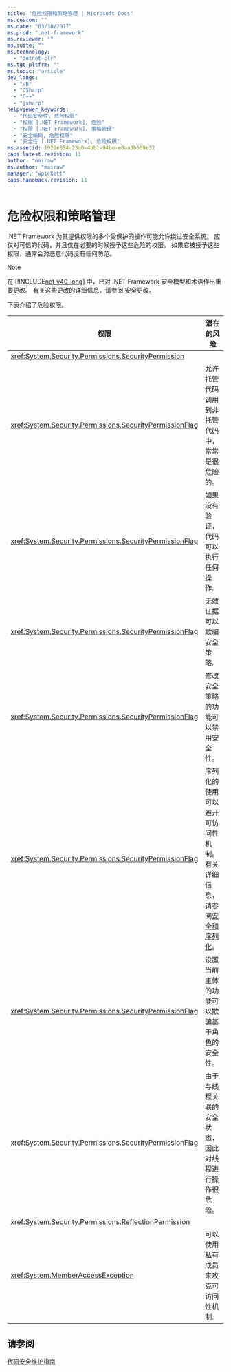 ```yaml
---
title: "危险权限和策略管理 | Microsoft Docs"
ms.custom: ""
ms.date: "03/30/2017"
ms.prod: ".net-framework"
ms.reviewer: ""
ms.suite: ""
ms.technology: 
  - "dotnet-clr"
ms.tgt_pltfrm: ""
ms.topic: "article"
dev_langs: 
  - "VB"
  - "CSharp"
  - "C++"
  - "jsharp"
helpviewer_keywords: 
  - "代码安全性, 危险权限"
  - "权限 [.NET Framework], 危险"
  - "权限 [.NET Framework], 策略管理"
  - "安全编码, 危险权限"
  - "安全性 [.NET Framework], 危险权限"
ms.assetid: 1929e854-23a0-4bb1-94be-e8aa3b609e32
caps.latest.revision: 11
author: "mairaw"
ms.author: "mairaw"
manager: "wpickett"
caps.handback.revision: 11
---
```

# 危险权限和策略管理
.NET Framework 为其提供权限的多个受保护的操作可能允许绕过安全系统。 应仅对可信的代码，并且仅在必要的时候授予这些危险的权限。 如果它被授予这些权限，通常会对恶意代码没有任何防范。  
  
> [!NOTE]
>  在 [!INCLUDE[net_v40_long](../../../includes/net-v40-long-md.md)] 中，已对 .NET Framework 安全模型和术语作出重要更改。 有关这些更改的详细信息，请参阅 [安全更改](../../../docs/framework/security/security-changes.md)。  
  
 下表介绍了危险权限。  
  
|权限|潜在的风险|  
|--------|-----------|  
|<xref:System.Security.Permissions.SecurityPermission>||  
|<xref:System.Security.Permissions.SecurityPermissionFlag>|允许托管代码调用到非托管代码中，常常是很危险的。|  
|<xref:System.Security.Permissions.SecurityPermissionFlag>|如果没有验证，代码可以执行任何操作。|  
|<xref:System.Security.Permissions.SecurityPermissionFlag>|无效证据可以欺骗安全策略。|  
|<xref:System.Security.Permissions.SecurityPermissionFlag>|修改安全策略的功能可以禁用安全性。|  
|<xref:System.Security.Permissions.SecurityPermissionFlag>|序列化的使用可以避开可访问性机制。 有关详细信息，请参阅[安全和序列化](../../../docs/framework/misc/security-and-serialization.md)。|  
|<xref:System.Security.Permissions.SecurityPermissionFlag>|设置当前主体的功能可以欺骗基于角色的安全性。|  
|<xref:System.Security.Permissions.SecurityPermissionFlag>|由于与线程关联的安全状态，因此对线程进行操作很危险。|  
|<xref:System.Security.Permissions.ReflectionPermission>||  
|<xref:System.MemberAccessException>|可以使用私有成员来攻克可访问性机制。|  
  
## 请参阅  
 [代码安全维护指南](../../../docs/standard/security/secure-coding-guidelines.md)